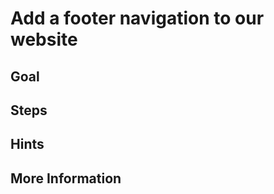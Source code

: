 Add a footer navigation to our website
==================================

Goal
----


Steps
-----


Hints
-----


More Information
----------------

